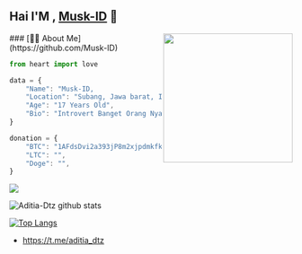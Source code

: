 ## Hai I'M , [Musk-ID](https://github.com/Musk-ID) 👋

<img align='right' src="https://media2.giphy.com/media/Ll22OhMLAlVDb8UQWe/giphy.gif" width="230">
### [🧒🏻 About Me](https://github.com/Musk-ID)

```js
from heart import love

data = {
    "Name": "Musk-ID,
    "Location": "Subang, Jawa barat, Indonesia",
    "Age": "17 Years Old",
    "Bio": "Introvert Banget Orang Nya 😜",
}

donation = {
    "BTC": "1AFdsDvi2a393jP8m2xjpdmkfkCHLQmBNL",
    "LTC": "",
    "Doge": "",
}
```

![](https://komarev.com/ghpvc/?username=Musk-ID&color=red)

![Aditia-Dtz github stats](https://github-readme-stats.vercel.app/api?username=Musk-ID&show_icons=true&theme=default)

[![Top Langs](https://github-readme-stats.vercel.app/api/top-langs/?username=Musk-ID&layout=compact)](https://github.com/Musk-ID)

 + https://t.me/aditia_dtz
